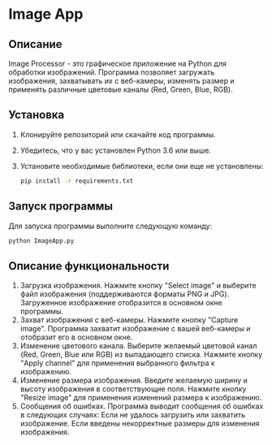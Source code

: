 # Image App

## Описание

Image Processor - это графическое приложение на Python для обработки изображений. Программа позволяет загружать изображения, захватывать их с веб-камеры, изменять размер и применять различные цветовые каналы (Red, Green, Blue, RGB).

## Установка

1. Клонируйте репозиторий или скачайте код программы.
2. Убедитесь, что у вас установлен Python 3.6 или выше.
3. Установите необходимые библиотеки, если они еще не установлены:

    ```bash
    pip install -r requirements.txt
    ```

## Запуск программы

Для запуска программы выполните следующую команду:

```bash
python ImageApp.py
```

## Описание функциональности

1. Загрузка изображения. Нажмите кнопку "Select image" и выберите файл изображения (поддерживаются форматы PNG и JPG).
Загруженное изображение отобразится в основном окне программы.
2. Захват изображения с веб-камеры. Нажмите кнопку "Capture image". Программа захватит изображение с вашей веб-камеры и отобразит его в основном окне.
3. Изменение цветового канала. Выберите желаемый цветовой канал (Red, Green, Blue или RGB) из выпадающего списка.
Нажмите кнопку "Apply channel" для применения выбранного фильтра к изображению.
4. Изменение размера изображения. Введите желаемую ширину и высоту изображения в соответствующие поля.
Нажмите кнопку "Resize image" для применения изменений размера к изображению.
5. Сообщения об ошибках. Программа выводит сообщения об ошибках в следующих случаях:
Если не удалось загрузить или захватить изображение.
Если введены некорректные размеры для изменения изображения.
